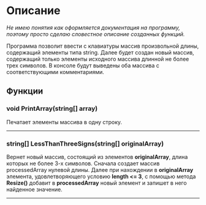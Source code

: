 # Описание

*Не имею понятия как оформляется документация на программу, поэтому просто сделаю словестное описание созданных функций.*

Программа позволит ввести с клавиатуры массив произвольной длины, содержащий элементы типа string. Далее будет создан новый массив, содержащий только элементы исходного массива длинной не более трех символов. В консоле будут выведены оба массива с соответствующими комментариями.

## Функции

### void PrintArray(string[] array)

Печатает элементы массива в одну строку.

---

### string[] LessThanThreeSigns(string[] originalArray)

Вернет новый массив, состоящий из элементов **originalArray**, длина которых не более 3-х символов. Сначала создает массив processedArray нулевой длины. Далее при нахождении в **originalArray** элемента, удовлетворяющего условию **length <= 3**, с помощью метода **Resize()** добавит в **processedArray** новый элемент и запишет в него найденное значение.

---